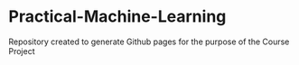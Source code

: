 # Practical-Machine-Learning
Repository created to generate Github pages for the purpose of the Course Project
